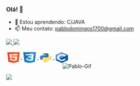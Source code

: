 ### Olá! 👋

- 🌱 Estou aprendendo: C/JAVA
- 📫 Meu contato: pablodomingos1700@gmail.com

 <div>
  <a href="https://github.com/Pablodomingos">
  <img height="160em" src="https://github-readme-stats.vercel.app/api?username=Pablodomingos&show_icons=true&theme=discord_old_blurple&include_all_commits=true&count_private=true"/>
  <img height="200em" src="https://github-readme-stats.vercel.app/api/top-langs/?username=Pablodomingos&layout=compact&langs_count=7&theme=discord_old_blurple"/>
</div>
<div style="display: inline_block"><br>
  <img align="center" alt="Pablo-HTML" height="30" width="40" src="https://raw.githubusercontent.com/devicons/devicon/master/icons/html5/html5-original.svg">
  <img align="center" alt="Pablo-CSS" height="30" width="40" src="https://raw.githubusercontent.com/devicons/devicon/master/icons/css3/css3-original.svg">
  <img align="center" alt="Pablo-Python" height="30" width="40" src="https://raw.githubusercontent.com/devicons/devicon/master/icons/python/python-original.svg">
  <img align="center" alt="Pablo-C" height="30" width="40" src="https://raw.githubusercontent.com/devicons/devicon/master/icons/c/c-original.svg">
  <img align="right" alt="Pablo-Gif" height="200" width="350" src="https://cdn.discordapp.com/attachments/882997166266794008/882997197128491058/9kA5.gif">
</div>
  
  ##
 
<div>  
  <a href="https://www.linkedin.com/in/pablo-domingos-5516b01b6/" target="_blank"><img src="https://img.shields.io/badge/-LinkedIn-%230077B5?style=for-the-badge&logo=linkedin&logoColor=dark" target="_blank"></a> 
</div>
